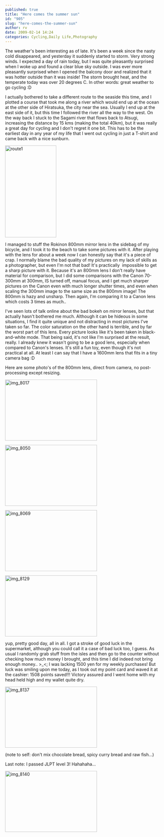 ```yaml
---
published: true
title: "Here comes the summer sun"
id: "905"
slug: "here-comes-the-summer-sun"
author: rv
date: 2009-02-14 14:24
categories: Cycling,Daily Life,Photography
---
```

The weather's been interesting as of late. It's been a week since the nasty cold disappeared, and yesterday it suddenly started to storm. Very strong winds. I expected a day of rain today, but I was quite pleasantly surprised when I woke up and found a clear blue sky outside. I was ever more pleasantly surprised when I opened the balcony door and realized that it was hotter outside than it was inside! The storm brought heat, and the temperate today was over 20 degrees C. In other words: great weather to go cycling :D

I actually bothered to take a different route to the seaside this time, and I plotted a course that took me along a river which would end up at the ocean at the other side of Hiratsuka, the city near the sea. Usually I end up at the east side of it, but this time I followed the river all the way to the west. On the way back I stuck to the Sagami river that flows back to Atsugi, increasing the distance by 15 kms (making the total 40km), but it was really a great day for cycling and I don't regret it one bit. This has to be the earliest day in any year of my life that I went out cycling in just a T-shirt and came back with a nice sunburn.

<a href="https://s3.amazonaws.com/cfwblog/uploads/2009/02/route1.jpg"><img class="aligncenter size-medium wp-image-906" title="route1" src="https://s3.amazonaws.com/cfwblog/uploads/2009/02/route1.jpg?w=167" alt="route1" width="167" height="300" /></a>

I managed to stuff the Rokinon 800mm mirror lens in the sidebag of my bicycle, and I took it to the beach to take some pictures with it. After playing with the lens for about a week now I can honestly say that it's a piece of crap. I normally blame the bad quality of my pictures on my lack of skills as a photographer, but even I'm not that bad! It's practically  impossible to get a sharp picture with it. Because it's an 800mm lens I don't really have material for comparison, but I did some comparisons with the Canon 70-300mm at 300mm, IS turned off, manual focus, and I get much sharper pictures on the Canon even with much longer shutter times, and even when scaling the 300mm image to the same size as the 800mm image! The 800mm is hazy and unsharp. Then again, I'm comparing it to a Canon lens which costs 3 times as much..

I've seen lots of talk online about the bad bokeh on mirror lenses, but that actually hasn't bothered me much. Although it can be hideous in some situations, I find it quite unique and not distracting in most pictures I've taken so far. The color saturation on the other hand is terrible, and by far the worst part of this lens. Every picture looks like it's been taken in black-and-white mode. That being said, it's not like I'm surprised at the result, really. I already knew it wasn't going to be a good lens, especially when compared to Canon's lenses. It's still a fun toy, even though it's not practical at all. At least I can say that I have a 1600mm lens that fits in a tiny camera bag :D

Here are some photo's of the 800mm lens, direct from camera, no post-processing except resizing.

<a href="https://s3.amazonaws.com/cfwblog/uploads/2009/02/img_8017.jpg"><img class="aligncenter size-medium wp-image-909" title="img_8017" src="https://s3.amazonaws.com/cfwblog/uploads/2009/02/img_8017.jpg?w=300" alt="img_8017" width="300" height="199" /></a>

<a href="https://s3.amazonaws.com/cfwblog/uploads/2009/02/img_8050.jpg"><img class="aligncenter size-medium wp-image-910" title="img_8050" src="https://s3.amazonaws.com/cfwblog/uploads/2009/02/img_8050.jpg?w=300" alt="img_8050" width="300" height="199" /></a>

<a href="https://s3.amazonaws.com/cfwblog/uploads/2009/02/img_8069.jpg"><img class="aligncenter size-medium wp-image-911" title="img_8069" src="https://s3.amazonaws.com/cfwblog/uploads/2009/02/img_8069.jpg?w=300" alt="img_8069" width="300" height="199" /></a>

<a href="https://s3.amazonaws.com/cfwblog/uploads/2009/02/img_8129.jpg"><img class="aligncenter size-medium wp-image-912" title="img_8129" src="https://s3.amazonaws.com/cfwblog/uploads/2009/02/img_8129.jpg?w=300" alt="img_8129" width="300" height="199" /></a>

yup, pretty good day, all in all. I got a stroke of good luck in the supermarket, although you could call it a case of bad luck too, I guess. As usual I randomly grab stuff from the isles and then go to the counter without checking how much money I brought, and this time I did indeed not bring enough money.. &gt;_&lt;; I was lacking 1500 yen for my weekly purchases! But luck was smiling upon me today, as I took out my point card and waved it at the cashier: 1508 points saved!!! Victory assured and I went home with my head held high and my wallet quite dry. 

<img class="aligncenter size-medium wp-image-907" title="img_8137" src="https://s3.amazonaws.com/cfwblog/uploads/2009/02/img_8137.jpg?w=300" alt="img_8137" width="300" height="199" />

(note to self: don't mix chocolate bread, spicy curry bread and raw fish...)

Last note: I passed JLPT level 3! Hahahaha...

<a href="https://s3.amazonaws.com/cfwblog/uploads/2009/02/img_8140.jpg"><img class="aligncenter size-medium wp-image-908" title="img_8140" src="https://s3.amazonaws.com/cfwblog/uploads/2009/02/img_8140.jpg?w=300" alt="img_8140" width="300" height="199" /></a>